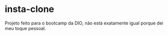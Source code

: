 # insta-clone
Projeto feito para o bootcamp da DIO, não está exatamente igual porque dei meu toque pessoal.
